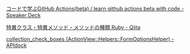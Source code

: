 [コードで学ぶGitHub Actions(beta) / learn github actions beta with code - Speaker Deck](https://speakerdeck.com/matt_note/learn-github-actions-beta-with-code)


[特異クラス・特異メソッド・メソッドの種類 Ruby - Qiita](https://qiita.com/fukumone/items/95117f418dec590ebbc8)

[collection_check_boxes (ActionView::Helpers::FormOptionsHelper) - APIdock](https://apidock.com/rails/v4.0.2/ActionView/Helpers/FormOptionsHelper/collection_check_boxes)
